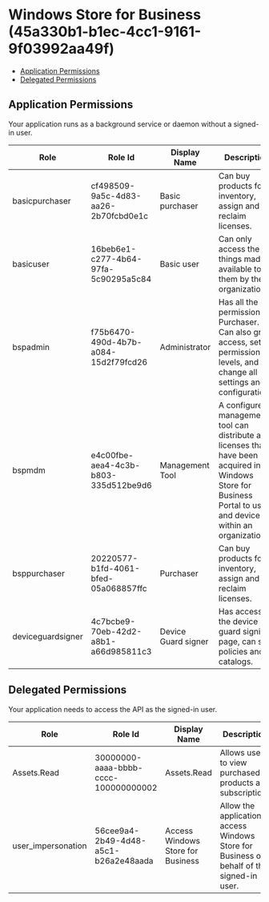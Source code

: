 # Windows Store for Business (45a330b1-b1ec-4cc1-9161-9f03992aa49f)
- [Application Permissions](#application-permissions)
- [Delegated Permissions](#delegated-permissions)

## Application Permissions
Your application runs as a background service or daemon without a signed-in user.

| Role | Role Id | Display Name | Description |
|---|---|---|---|
| basicpurchaser | cf498509-9a5c-4d83-aa26-2b70fcbd0e1c | Basic purchaser | Can buy products for inventory, assign and reclaim licenses. |
| basicuser | 16beb6e1-c277-4b64-97fa-5c90295a5c84 | Basic user | Can only access the things made available to them by their organization. |
| bspadmin | f75b6470-490d-4b7b-a084-15d2f79fcd26 | Administrator | Has all the permissions of Purchaser. Can also grant access, set permission levels, and change all settings and configurations. |
| bspmdm | e4c00fbe-aea4-4c3b-b803-335d512be9d6 | Management Tool | A configured management tool can distribute app licenses that have been acquired in the Windows Store for Business Portal to users and devices within an organization. |
| bsppurchaser | 20220577-b1fd-4061-bfed-05a068857ffc | Purchaser | Can buy products for inventory, assign and reclaim licenses. |
| deviceguardsigner | 4c7bcbe9-70eb-42d2-a8b1-a66d985811c3 | Device Guard signer | Has access to the device guard signing page, can sign policies and catalogs. |

## Delegated Permissions
Your application needs to access the API as the signed-in user. 

| Role | Role Id | Display Name | Description |
|---|---|---|---|
| Assets.Read | 30000000-aaaa-bbbb-cccc-100000000002 | Assets.Read | Allows user to view purchased products and subscriptions |
| user_impersonation | 56cee9a4-2b49-4d48-a5c1-b26a2e48aada | Access Windows Store for Business | Allow the application to access Windows Store for Business on behalf of the signed-in user. |

